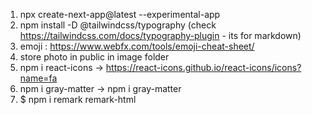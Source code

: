 1. npx create-next-app@latest --experimental-app
2. npm install -D @tailwindcss/typography (check https://tailwindcss.com/docs/typography-plugin - its for markdown)
3. emoji : https://www.webfx.com/tools/emoji-cheat-sheet/
4. store photo in public in image folder
5. npm i react-icons -> https://react-icons.github.io/react-icons/icons?name=fa
6. npm i gray-matter -> npm i gray-matter
7. $ npm i remark remark-html
